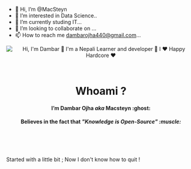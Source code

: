 - 👋 Hi, I’m @MacSteyn
- 👀 I’m interested in Data Science..
- 🌱 I’m currently studing IT...
- 💞️ I’m looking to collaborate on ...
- 📫 How to reach me dambarojha440@gmail.com...

<!---
MacSteyn/MacSteyn is a ✨ special ✨ repository because its `README.md` (this file) appears on your GitHub profile.
You can click the Preview link to take a look at your changes.
--->


<p align="center" >

 <img src="https://github.com/gMacsteyn/resources/blob/main/Intro.gif" alt="Hi, I'm Dambar 👋 I'm a Nepali Learner and developer 🚀 I ❤️ Happy Hardcore ❤️">
</p>

<br/>

<h1 align="center"> <b> Whoami ?  </b> </h1>

<h4 align="center"> I’m Dambar Ojha <I> aka </I> Macsteyn :ghost: </h4>

<h4 align="center"> Believes in the fact that <b><i>"Knowledge is Open-Source" :muscle: </i></b> </h4>
<br></br>

<br/>

Started with a little bit ;
Now I don't know how to quit !
```
